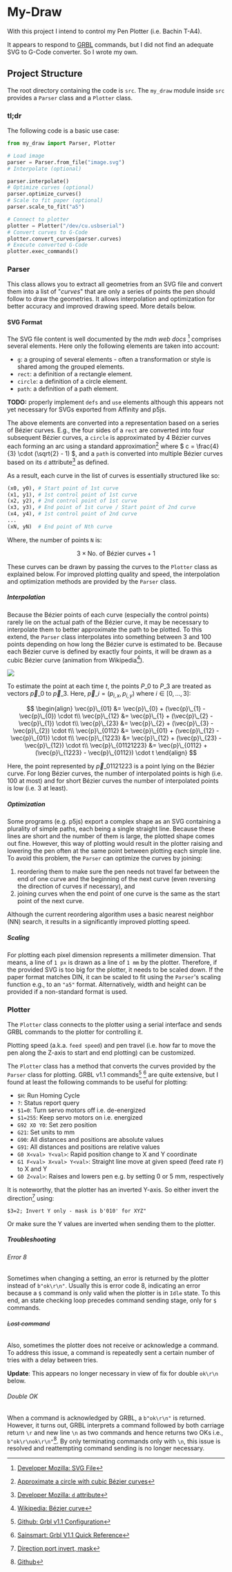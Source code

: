# My-Draw

With this project I intend to control my Pen Plotter (i.e. Bachin T-A4).

It appears to respond to [GRBL](https://github.com/grbl/grbl) commands, but I did not find an adequate SVG to G-Code converter. So I wrote my own.

## Project Structure

The root directory containing the code is `src`. The `my_draw` module inside `src` provides a `Parser` class and a `Plotter` class.

### tl;dr

The following code is a basic use case:

```python
from my_draw import Parser, Plotter

# Load image
parser = Parser.from_file("image.svg")
# Interpolate (optional)

parser.interpolate()
# Optimize curves (optional)
parser.optimize_curves()
# Scale to fit paper (optional)
parser.scale_to_fit("a5")

# Connect to plotter
plotter = Plotter("/dev/cu.usbserial")
# Convert curves to G-Code
plotter.convert_curves(parser.curves)
# Execute converted G-Code
plotter.exec_commands()
```

### Parser

This class allows you to extract all geometries from an SVG file and convert them into a list of "*curves*" that are only a series of points the pen should follow to draw the geometries. It allows interpolation and optimization for better accuracy and improved drawing speed. More details below.

#### SVG Format

The SVG file content is well documented by the *mdn web docs* [^1] comprises several elements. Here only the following elements are taken into account:

[^1]: [Developer Mozilla: SVG File](https://developer.mozilla.org/en-US/docs/Web/SVG)

- `g`: a grouping of several elements - often a transformation or style is shared among the grouped elements.
- `rect`: a definition of a rectangle element.
- `circle`: a definition of a circle element.
- `path`: a definition of a path element.

**TODO:** properly implement `defs` and `use` elements although this appears not yet necessary for SVGs exported from Affinity and p5js.

The above elements are converted into a representation based on a series of Bézier curves. E.g., the four sides of a `rect` are converted into four subsequent Bézier curves, a `circle` is approximated by 4 Bézier curves each forming an arc using a standard approximation[^2] where $ c = \frac{4}{3} \cdot (\sqrt{2} - 1) $, and a `path` is converted into multiple Bézier curves based on its `d` attribute[^3] as defined.

[^2]: [Approximate a circle with cubic Bézier curves](https://web.archive.org/web/20240415180204/https://spencermortensen.com/articles/bezier-circle/)
[^3]: [Developer Mozilla: `d` attribute](https://developer.mozilla.org/en-US/docs/Web/SVG/Attribute/d)

As a result, each curve in the list of curves is essentially structured like so:

```python
(x0, y0), # Start point of 1st curve
(x1, y1), # 1st control point of 1st curve
(x2, y2), # 2nd control point of 1st curve
(x3, y3), # End point of 1st curve / Start point of 2nd curve
(x4, y4), # 1st control point of 2nd curve
...
(xN, yN)  # End point of Nth curve
```

Where, the number of points `N` is:

$$ 3 \times \text{No. of Bézier curves} + 1$$

These curves can be drawn by passing the curves to the `Plotter` class as explained below. For improved plotting quality and speed, the interpolation and optimization methods are provided by the `Parser` class.

##### Interpolation

Because the Bézier points of each curve (especially the control points) rarely lie on the actual path of the Bézier curve, it may be necessary to interpolate them to better approximate the path to be plotted. To this extend, the `Parser` class interpolates into something between 3 and 100 points depending on how long the Bézier curve is estimated to be. Because each Bézier curve is defined by exactly four points, it will be drawn as a cubic Bézier curve (animation from Wikipedia[^4]).

[^4]: [Wikipedia: Bézier curve](https://en.wikipedia.org/wiki/Bézier_curve)

![](https://upload.wikimedia.org/wikipedia/commons/d/db/Bézier_3_big.gif)

To estimate the point at each time $t$, the points $P\_0$ to $P\_3$ are treated as vectors $\vec{p}\_0$ to $\vec{p}\_3$. Here, $\vec{p}\_i = (p_{i,x}, p_{i,y})$ where $i \in [0, ..., 3]$:

$$
\begin{align}
\vec{p}\_{01} &= \vec{p}\_{0} + (\vec{p}\_{1} - \vec{p}\_{0}) \cdot t\\
\vec{p}\_{12} &= \vec{p}\_{1} + (\vec{p}\_{2} - \vec{p}\_{1}) \cdot t\\
\vec{p}\_{23} &= \vec{p}\_{2} + (\vec{p}\_{3} - \vec{p}\_{2}) \cdot t\\
\vec{p}\_{0112} &= \vec{p}\_{01} + (\vec{p}\_{12} - \vec{p}\_{01}) \cdot t\\
\vec{p}\_{1223} &= \vec{p}\_{12} + (\vec{p}\_{23} - \vec{p}\_{12}) \cdot t\\
\vec{p}\_{01121223} &= \vec{p}\_{0112} + (\vec{p}\_{1223} - \vec{p}\_{0112}) \cdot t
\end{align}
$$

Here, the point represented by $\vec{p}\_{01121223}$ is a point lying on the Bézier curve. For long Bézier curves, the number of interpolated points is high (i.e. 100 at most) and for short Bézier curves the number of interpolated points is low (i.e. 3 at least).

##### Optimization

Some programs (e.g. p5js) export a complex shape as an SVG containing a plurality of simple paths, each being a single straight line. Because these lines are short and the number of them is large, the plotted shape comes out fine. However, this way of plotting would result in the plotter raising and lowering the pen often at the same point between plotting each simple line. To avoid this problem, the `Parser` can optimize the curves by joining:

1. reordering them to make sure the pen needs not travel far between the end of one curve and the beginning of the next curve (even reversing the direction of curves if necessary), and
2. joining curves when the end point of one curve is the same as the start point of the next curve.

Although the current reordering algorithm uses a basic nearest neighbor (NN) search, it results in a significantly improved plotting speed.

##### Scaling

For plotting each pixel dimension represents a millimeter dimension. That means, a line of `1 px` is drawn as a line of `1 mm` by the plotter. Therefore, if the provided SVG is too big for the plotter, it needs to be scaled down. If the paper format matches DIN, it can be scaled to fit using the `Parser`'s scaling function e.g., to an `"a5"` format. Alternatively, width and height can be provided if a non-standard format is used.

### Plotter

The `Plotter` class connects to the plotter using a serial interface and sends GRBL commands to the plotter for controlling it.

Plotting speed (a.k.a. `feed speed`) and pen travel (i.e. how far to move the pen along the Z-axis to start and end plotting) can be customized.

The `Plotter` class has a method that converts the curves provided by the `Parser` class for plotting. GRBL v1.1 commands[^5] [^6] are quite extensive, but I found at least the following commands to be useful for plotting:

[^5]: [Github: Grbl v1.1 Configuration](https://github.com/gnea/grbl/wiki/Grbl-v1.1-Configuration)
[^6]: [Sainsmart: Grbl V1.1 Quick Reference](https://web.archive.org/web/20240415202628/https://www.sainsmart.com/blogs/news/grbl-v1-1-quick-reference)

- `$H`: Run Homing Cycle
- `?`: Status report query
- `$1=0`: Turn servo motors off i.e. de-energized
- `$1=255`: Keep servo motors on i.e. energized
- `G92 X0 Y0`: Set zero position
- `G21`: Set units to mm
- `G90`: All distances and positions are absolute values
- `G91`: All distances and positions are relative values
- `G0 X<val> Y<val>`: Rapid position change to X and Y coordinate
- `G1 F<val> X<val> Y<val>`: Straight line move at given speed (feed rate `F`) to X and Y
- `G0 Z<val>`: Raises and lowers pen e.g. by setting 0 or 5 mm, respectively

It is noteworthy, that the plotter has an inverted Y-axis. So either invert the direction[^7] using:

[^7]: [Direction port invert, mask](https://github.com/gnea/grbl/wiki/Grbl-v1.1-Configuration#3--direction-port-invert-mask)

```
$3=2; Invert Y only - mask is b'010' for XYZ"
```

Or make sure the Y values are inverted when sending them to the plotter.

##### Troubleshooting

###### Error 8

Sometimes when changing a setting, an error is returned by the plotter instead of `b"ok\r\n"`. Usually this is error code 8, indicating an error because a `$` command is only valid when the plotter is in `Idle` state. To this end, an state checking loop precedes command sending stage, only for `$` commands.

###### ~~Lost command~~

Also, sometimes the plotter does not receive or acknowledge a command. To address this issue, a command is repeatedly sent a certain number of tries with a delay between tries.

**Update**: This appears no longer necessary in view of fix for double `ok\r\n` below.

###### Double OK

When a command is acknowledged by GRBL, a `b"ok\r\n"` is returned. However, it turns out, GRBL interprets a command followed by both carriage return `\r` and new line `\n` as two commands and hence returns two OKs i.e., `b"ok\r\nok\r\n"`[^8]. By only terminating commands only with `\n`, this issue is resolved and reattempting command sending is no longer necessary.

[^8]: [Github](https://github.com/grbl/grbl/issues/1024)
